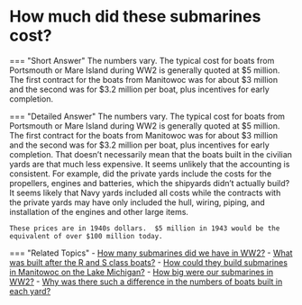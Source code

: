# How much did these submarines cost?


=== "Short Answer"
    The numbers vary. The typical cost for boats from Portsmouth or Mare Island during WW2 is generally quoted at $5 million. The first contract for the boats from Manitowoc was for about $3 million and the second was for $3.2 million per boat, plus incentives for early completion.

=== "Detailed Answer"
    The numbers vary.  The typical cost for boats from Portsmouth or Mare Island during WW2 is generally quoted at $5 million.  The first contract for the boats from Manitowoc was for about $3 million and the second was for $3.2 million per boat, plus incentives for early completion.  That doesn’t necessarily mean that the boats built in the civilian yards are that much less expensive.  It seems unlikely that the accounting is consistent.  For example, did the private yards include the costs for the propellers, engines and batteries, which the shipyards didn’t actually build?  It seems likely that Navy yards included all costs while the contracts with the private yards may have only included the hull, wiring, piping, and installation of the engines and other large items.

    These prices are in 1940s dollars.  $5 million in 1943 would be the equivalent of over $100 million today.

=== "Related Topics"
    - [How many submarines did we have in WW2?](./how-many-submarines-did-we-have-in-ww2.md)
    - [What was built after the R and S class boats?](./what-was-built-after-the-r-and-s-class-boats.md)
    - [How could they build submarines in Manitowoc on the Lake Michigan?](./how-could-they-build-submarines-in-manitowoc-on-the-lake-michigan.md)
    - [How big were our submarines in WW2?](./how-big-were-our-submarines-in-ww2.md)
    - [Why was there such a difference in the numbers of boats built in each yard?](./why-was-there-such-a-difference-in-the-numbers-of-boats-built-i-893ecf4b.md)
